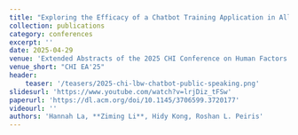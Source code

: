 ```yaml
---
title: "Exploring the Efficacy of a Chatbot Training Application in Alleviating Graduate Students' Public-Speaking Anxiety During Q&A"
collection: publications
category: conferences
excerpt: ''
date: 2025-04-29
venue: 'Extended Abstracts of the 2025 CHI Conference on Human Factors in Computing Systems'
venue_short: "CHI EA'25"
header:
    teaser: '/teasers/2025-chi-lbw-chatbot-public-speaking.png'
slidesurl: 'https://www.youtube.com/watch?v=lrjDiz_tFSw'
paperurl: 'https://dl.acm.org/doi/10.1145/3706599.3720177'
videourl: ''
authors: 'Hannah La, **Ziming Li**, Hidy Kong, Roshan L. Peiris'
---
```

